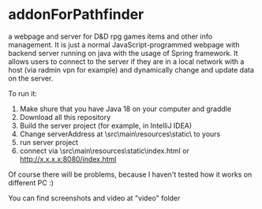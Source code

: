 # addonForPathfinder
 a webpage and server for D&D rpg games items and other info management. It is just a normal JavaScript-programmed webpage with backend server running on java with the usage of Spring framework. It allows users to connect to the server if they are in a local network with a host (via radmin vpn for example) and dynamically change and update data on the server.

To run it:
1) Make shure that you have Java 18 on your computer and graddle
2) Download all this repository
3) Build the server project (for example, in IntelliJ IDEA)
4) Change serverAddress at \src\main\resources\static\ to yours
5) run server project
6) connect via \src\main\resources\static\index.html or http://x.x.x.x:8080/index.html

Of course there will be problems, because I haven't tested how it works on different PC :)

You can find screenshots and video at "video" folder
